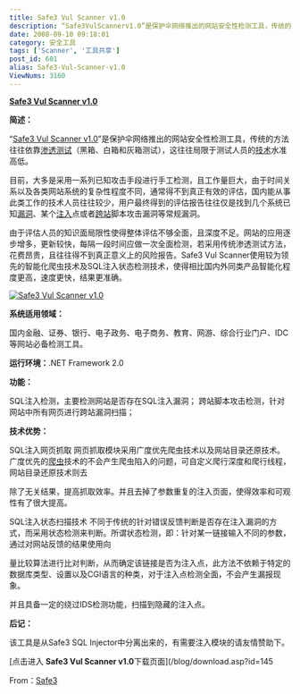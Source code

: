 ```yaml
---
title: Safe3 Vul Scanner v1.0
description: “Safe3VulScannerv1.0”是保护伞网络推出的网站安全性检测工具，传统的方法往往依靠渗透测试（黑箱、白箱和灰箱测试），这往往局限于测试人员的技术水准高低。目前，大多是采用一系列已知攻击手段进行手工检测，且工作量巨大，由于时间关系以及各类网站系统的复杂性程度不同，通常得不到真正有效的评估，国内能从事此类工作的技术人员往往较少，用户最终得到的评估报告往往仅是找到几个系统已知漏洞、某个注入点或者跨站脚本攻击漏洞等常规漏洞。
date: 2008-09-10 09:18:01
category: 安全工具
tags: ['Scanner', '工具共享']
post_id: 601
alias: Safe3-Vul-Scanner-v1.0
ViewNums: 3160
---
```


**[Safe3 Vul Scanner v1.0](/blog/safe3-vul-scanner-v10)**

**简述：**

“[Safe3 Vul Scanner v1.0](/blog/safe3-vul-scanner-v10)”是保护伞网络推出的网站安全性检测工具，传统的方法往往依靠[渗透测试](/tags/%E6%B8%97%E9%80%8F%E6%B5%8B%E8%AF%95)（黑箱、白箱和灰箱测试），这往往局限于测试人员的[技术](/tags/%E6%8A%80%E6%9C%AF%E7%B1%BB)水准高低。

目前，大多是采用一系列已知攻击手段进行手工检测，且工作量巨大，由于时间关系以及各类网站系统的复杂性程度不同，通常得不到真正有效的评估，国内能从事此类工作的技术人员往往较少，用户最终得到的评估报告往往仅是找到几个系统已知[漏洞](/tags/%E6%BC%8F%E6%B4%9E%E4%BF%A1%E6%81%AF)、某个[注入](/tags/%E6%B3%A8%E5%85%A5)点或者[跨站](/tags/%E8%B7%A8%E7%AB%99)脚本攻击漏洞等常规漏洞。

由于评估人员的知识面局限性使得整体评估不够全面，且深度不足。网站的应用逐步增多，更新较快，每隔一段时间应做一次全面检测，若采用传统渗透测试方法，花费昂贵，且往往得不到真正意义上的风险报告。Safe3 Vul Scanner使用较为领先的智能化爬虫技术及SQL注入状态检测技术，使得相比国内外同类产品智能化程度更高，速度更快，结果更准确。

[![Safe3 Vul Scanner v1.0](http://images.cnblogs.com/cnblogs_com/safe3/safe3vs.jpg)](/blog/safe3-vul-scanner-v10)

**系统适用领域：**

国内金融、证券、银行、电子政务、电子商务、教育、网游、综合行业门户、IDC等网站必备检测工具。

**运行环境：**.NET Framework 2.0

**功能：**

SQL注入检测，主要检测网站是否存在SQL注入漏洞；
跨站脚本攻击检测，针对网站中所有网页进行跨站漏洞扫描；

**技术优势：**

SQL注入网页抓取
网页抓取模块采用广度优先爬虫技术以及网站目录还原技术。广度优先的[爬虫](/tags/spider)技术的不会产生爬虫陷入的问题，可自定义爬行深度和爬行线程，网站目录还原技术则去

除了无关结果，提高抓取效率。并且去掉了参数重复的注入页面，使得效率和可观性有了很大提高。

SQL注入状态扫描技术
不同于传统的针对错误反馈判断是否存在注入漏洞的方式，而采用状态检测来判断。所谓状态检测，即：针对某一链接输入不同的参数，通过对网站反馈的结果使用向

量比较算法进行比对判断，从而确定该链接是否为注入点，此方法不依赖于特定的数据库类型、设置以及CGI语言的种类，对于注入点检测全面，不会产生漏报现象。

并且具备一定的绕过IDS检测功能，扫描到隐藏的注入点。

**后记：**

该工具是从Safe3 SQL Injector中分离出来的，有需要注入模块的请友情赞助下。

[点击进入 **Safe3 Vul Scanner v1.0**下载页面](/blog/download.asp?id=145

From：[Safe3](http://www.cnblogs.com/Safe3/)

